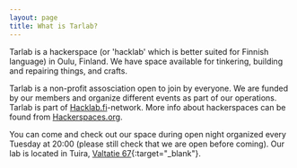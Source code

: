```yaml
---
layout: page
title: What is Tarlab?
---
```

Tarlab is a hackerspace (or 'hacklab' which is better suited for Finnish language) in Oulu, Finland. We have space available for tinkering, building and repairing things, and crafts.

Tarlab is a non-profit assosciation open to join by everyone. We are funded by our members and organize different events as part of our operations.
Tarlab is part of [Hacklab.fi](https://hacklab.fi)-network. More info about hackerspaces can be found from [Hackerspaces.org](https://hackerspaces.org/).

You can come and check out our space during open night organized every Tuesday at 20:00 (please still check that we are open before coming). 
Our lab is located in Tuira, [Valtatie 67](http://www.openstreetmap.org/?mlat=65.02556&mlon=25.48520#map=18/65.02556/25.48520){:target="_blank"}.
